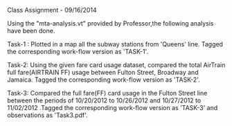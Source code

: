 Class Assignment - 09/16/2014

Using the "mta-analysis.vt" provided by Professor,the following analysis have been done.

Task-1 : Plotted in a map all the subway stations from 'Queens' line. Tagged the corresponding work-flow version as 'TASK-1'.

Task-2: Using the given fare card usage dataset, compared the total AirTrain full fare(AIRTRAIN FF) usage between Fulton Street, Broadway and Jamaica. Tagged the corresponding work-flow version as 'TASK-2'.

Task-3: Compared the full fare(FF) card usage in the Fulton Street line between the periods of 10/20/2012 to 10/26/2012 and 10/27/2012 to 11/02/2012 .Tagged the corresponding work-flow version as 'TASK-3' and observations as 'Task3.pdf'.